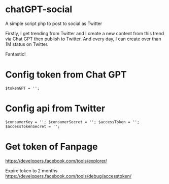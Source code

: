 # chatGPT-social
A simple script php to post to social as Twitter

Firstly, I get trending from Twitter and I create a new content from this trend via Chat GPT then publish to Twitter.
And every day, I can create over than 1M status on Twitter.

Fantastic!

# Config token from Chat GPT

`
$tokenGPT = '';
`

# Config api from Twitter

`
$consumerKey = '';
$consumerSecret = '';
$accessToken = '';
$accessTokenSecret = '';
`


# Get token of Fanpage

https://developers.facebook.com/tools/explorer/

Expire token to 2 months
https://developers.facebook.com/tools/debug/accesstoken/


